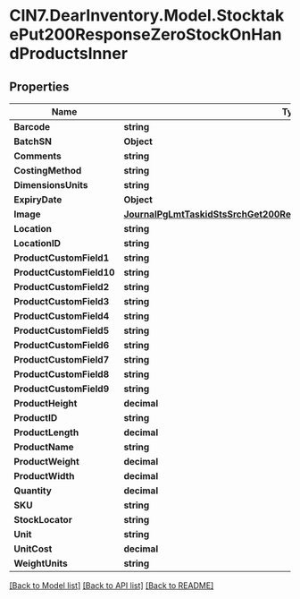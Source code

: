 # CIN7.DearInventory.Model.StocktakePut200ResponseZeroStockOnHandProductsInner

## Properties

| Name                     | Type                                                                                                                                                | Description | Notes      |
| ------------------------ | --------------------------------------------------------------------------------------------------------------------------------------------------- | ----------- | ---------- |
| **Barcode**              | **string**                                                                                                                                          |             | [optional] |
| **BatchSN**              | **Object**                                                                                                                                          |             | [optional] |
| **Comments**             | **string**                                                                                                                                          |             | [optional] |
| **CostingMethod**        | **string**                                                                                                                                          |             | [optional] |
| **DimensionsUnits**      | **string**                                                                                                                                          |             | [optional] |
| **ExpiryDate**           | **Object**                                                                                                                                          |             | [optional] |
| **Image**                | [**JournalPgLmtTaskidStsSrchGet200ResponseJournalsInnerAttachmentsInner**](JournalPgLmtTaskidStsSrchGet200ResponseJournalsInnerAttachmentsInner.md) |             | [optional] |
| **Location**             | **string**                                                                                                                                          |             | [optional] |
| **LocationID**           | **string**                                                                                                                                          |             | [optional] |
| **ProductCustomField1**  | **string**                                                                                                                                          |             | [optional] |
| **ProductCustomField10** | **string**                                                                                                                                          |             | [optional] |
| **ProductCustomField2**  | **string**                                                                                                                                          |             | [optional] |
| **ProductCustomField3**  | **string**                                                                                                                                          |             | [optional] |
| **ProductCustomField4**  | **string**                                                                                                                                          |             | [optional] |
| **ProductCustomField5**  | **string**                                                                                                                                          |             | [optional] |
| **ProductCustomField6**  | **string**                                                                                                                                          |             | [optional] |
| **ProductCustomField7**  | **string**                                                                                                                                          |             | [optional] |
| **ProductCustomField8**  | **string**                                                                                                                                          |             | [optional] |
| **ProductCustomField9**  | **string**                                                                                                                                          |             | [optional] |
| **ProductHeight**        | **decimal**                                                                                                                                         |             | [optional] |
| **ProductID**            | **string**                                                                                                                                          |             | [optional] |
| **ProductLength**        | **decimal**                                                                                                                                         |             | [optional] |
| **ProductName**          | **string**                                                                                                                                          |             | [optional] |
| **ProductWeight**        | **decimal**                                                                                                                                         |             | [optional] |
| **ProductWidth**         | **decimal**                                                                                                                                         |             | [optional] |
| **Quantity**             | **decimal**                                                                                                                                         |             | [optional] |
| **SKU**                  | **string**                                                                                                                                          |             | [optional] |
| **StockLocator**         | **string**                                                                                                                                          |             | [optional] |
| **Unit**                 | **string**                                                                                                                                          |             | [optional] |
| **UnitCost**             | **decimal**                                                                                                                                         |             | [optional] |
| **WeightUnits**          | **string**                                                                                                                                          |             | [optional] |

[[Back to Model list]](../README.md#documentation-for-models) [[Back to API list]](../README.md#documentation-for-api-endpoints) [[Back to README]](../README.md)
